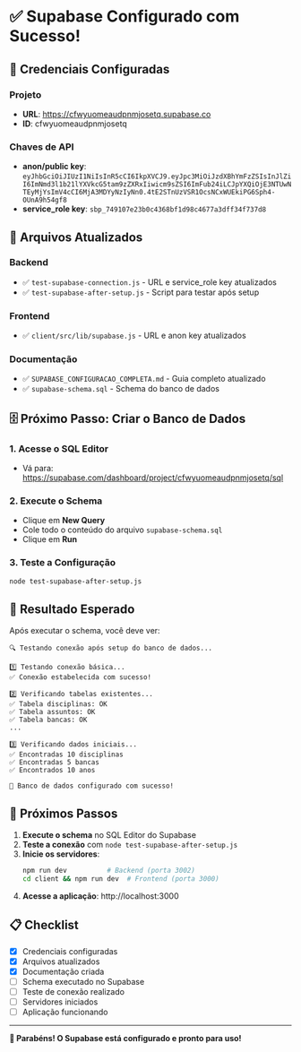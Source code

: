 # ✅ Supabase Configurado com Sucesso!

## 🔑 Credenciais Configuradas

### Projeto
- **URL**: https://cfwyuomeaudpnmjosetq.supabase.co
- **ID**: cfwyuomeaudpnmjosetq

### Chaves de API
- **anon/public key**: `eyJhbGciOiJIUzI1NiIsInR5cCI6IkpXVCJ9.eyJpc3MiOiJzdXBhYmFzZSIsInJlZiI6ImNmd3l1b21lYXVkcG5tam9zZXRxIiwicm9sZSI6ImFub24iLCJpYXQiOjE3NTUwNTEyMjYsImV4cCI6MjA3MDYyNzIyNn0.4tE2STnUzVSR1OcsNCxWUEkiPG6Sph4-OUnA9h54gf8`
- **service_role key**: `sbp_749107e23b0c4368bf1d98c4677a3dff34f737d8`

## 📁 Arquivos Atualizados

### Backend
- ✅ `test-supabase-connection.js` - URL e service_role key atualizados
- ✅ `test-supabase-after-setup.js` - Script para testar após setup

### Frontend
- ✅ `client/src/lib/supabase.js` - URL e anon key atualizados

### Documentação
- ✅ `SUPABASE_CONFIGURACAO_COMPLETA.md` - Guia completo atualizado
- ✅ `supabase-schema.sql` - Schema do banco de dados

## 🗄️ Próximo Passo: Criar o Banco de Dados

### 1. Acesse o SQL Editor
- Vá para: https://supabase.com/dashboard/project/cfwyuomeaudpnmjosetq/sql

### 2. Execute o Schema
- Clique em **New Query**
- Cole todo o conteúdo do arquivo `supabase-schema.sql`
- Clique em **Run**

### 3. Teste a Configuração
```bash
node test-supabase-after-setup.js
```

## 🎯 Resultado Esperado

Após executar o schema, você deve ver:
```
🔍 Testando conexão após setup do banco de dados...

1️⃣ Testando conexão básica...
✅ Conexão estabelecida com sucesso!

2️⃣ Verificando tabelas existentes...
✅ Tabela disciplinas: OK
✅ Tabela assuntos: OK
✅ Tabela bancas: OK
...

3️⃣ Verificando dados iniciais...
✅ Encontradas 10 disciplinas
✅ Encontradas 5 bancas
✅ Encontrados 10 anos

🎉 Banco de dados configurado com sucesso!
```

## 🚀 Próximos Passos

1. **Execute o schema** no SQL Editor do Supabase
2. **Teste a conexão** com `node test-supabase-after-setup.js`
3. **Inicie os servidores**:
   ```bash
   npm run dev          # Backend (porta 3002)
   cd client && npm run dev  # Frontend (porta 3000)
   ```
4. **Acesse a aplicação**: http://localhost:3000

## 📋 Checklist

- [x] Credenciais configuradas
- [x] Arquivos atualizados
- [x] Documentação criada
- [ ] Schema executado no Supabase
- [ ] Teste de conexão realizado
- [ ] Servidores iniciados
- [ ] Aplicação funcionando

---

**🎉 Parabéns! O Supabase está configurado e pronto para uso!**
